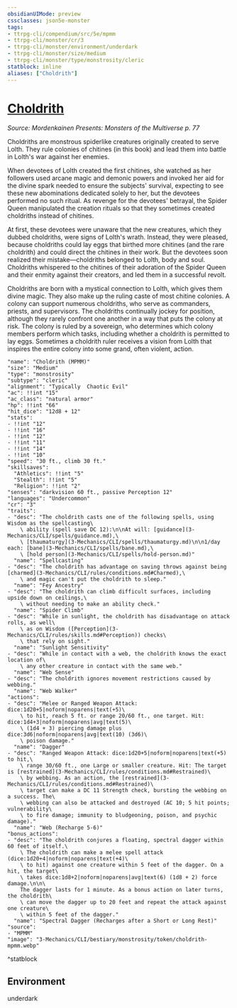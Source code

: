 ```yaml
---
obsidianUIMode: preview
cssclasses: json5e-monster
tags:
- ttrpg-cli/compendium/src/5e/mpmm
- ttrpg-cli/monster/cr/3
- ttrpg-cli/monster/environment/underdark
- ttrpg-cli/monster/size/medium
- ttrpg-cli/monster/type/monstrosity/cleric
statblock: inline
aliases: ["Choldrith"]
---
```

# [Choldrith](3-Mechanics\CLI\bestiary\monstrosity/choldrith-mpmm.md)
*Source: Mordenkainen Presents: Monsters of the Multiverse p. 77*  

Choldriths are monstrous spiderlike creatures originally created to serve Lolth. They rule colonies of chitines (in this book) and lead them into battle in Lolth's war against her enemies.

When devotees of Lolth created the first chitines, she watched as her followers used arcane magic and demonic powers and invoked her aid for the divine spark needed to ensure the subjects' survival, expecting to see these new abominations dedicated solely to her, but the devotees performed no such ritual. As revenge for the devotees' betrayal, the Spider Queen manipulated the creation rituals so that they sometimes created choldriths instead of chitines.

At first, these devotees were unaware that the new creatures, which they dubbed choldriths, were signs of Lolth's wrath. Instead, they were pleased, because choldriths could lay eggs that birthed more chitines (and the rare choldrith) and could direct the chitines in their work. But the devotees soon realized their mistake—choldriths belonged to Lolth, body and soul. Choldriths whispered to the chitines of their adoration of the Spider Queen and their enmity against their creators, and led them in a successful revolt.

Choldriths are born with a mystical connection to Lolth, which gives them divine magic. They also make up the ruling caste of most chitine colonies. A colony can support numerous choldriths, who serve as commanders, priests, and supervisors. The choldriths continually jockey for position, although they rarely confront one another in a way that puts the colony at risk. The colony is ruled by a sovereign, who determines which colony members perform which tasks, including whether a choldrith is permitted to lay eggs. Sometimes a choldrith ruler receives a vision from Lolth that inspires the entire colony into some grand, often violent, action.

```statblock
"name": "Choldrith (MPMM)"
"size": "Medium"
"type": "monstrosity"
"subtype": "cleric"
"alignment": "Typically  Chaotic Evil"
"ac": !!int "15"
"ac_class": "natural armor"
"hp": !!int "66"
"hit_dice": "12d8 + 12"
"stats":
- !!int "12"
- !!int "16"
- !!int "12"
- !!int "11"
- !!int "14"
- !!int "10"
"speed": "30 ft., climb 30 ft."
"skillsaves":
  "Athletics": !!int "5"
  "Stealth": !!int "5"
  "Religion": !!int "2"
"senses": "darkvision 60 ft., passive Perception 12"
"languages": "Undercommon"
"cr": "3"
"traits":
- "desc": "The choldrith casts one of the following spells, using Wisdom as the spellcasting\
    \ ability (spell save DC 12):\n\nAt will: [guidance](3-Mechanics/CLI/spells/guidance.md),\
    \ [thaumaturgy](3-Mechanics/CLI/spells/thaumaturgy.md)\n\n1/day each: [bane](3-Mechanics/CLI/spells/bane.md),\
    \ [hold person](3-Mechanics/CLI/spells/hold-person.md)"
  "name": "Spellcasting"
- "desc": "The choldrith has advantage on saving throws against being [charmed](3-Mechanics/CLI/rules/conditions.md#Charmed),\
    \ and magic can't put the choldrith to sleep."
  "name": "Fey Ancestry"
- "desc": "The choldrith can climb difficult surfaces, including upside down on ceilings,\
    \ without needing to make an ability check."
  "name": "Spider Climb"
- "desc": "While in sunlight, the choldrith has disadvantage on attack rolls, as well\
    \ as on Wisdom ([Perception](3-Mechanics/CLI/rules/skills.md#Perception)) checks\
    \ that rely on sight."
  "name": "Sunlight Sensitivity"
- "desc": "While in contact with a web, the choldrith knows the exact location of\
    \ any other creature in contact with the same web."
  "name": "Web Sense"
- "desc": "The choldrith ignores movement restrictions caused by webbing."
  "name": "Web Walker"
"actions":
- "desc": "Melee or Ranged Weapon Attack: dice:1d20+5|noform|noparens|text(+5)\
    \ to hit, reach 5 ft. or range 20/60 ft., one target. Hit: dice:1d4+3|noform|noparens|avg|text(5)\
    \ (1d4 + 3) piercing damage plus dice:3d6|noform|noparens|avg|text(10) (3d6)\
    \ poison damage."
  "name": "Dagger"
- "desc": "Ranged Weapon Attack: dice:1d20+5|noform|noparens|text(+5) to hit,\
    \ range 30/60 ft., one Large or smaller creature. Hit: The target is [restrained](3-Mechanics/CLI/rules/conditions.md#Restrained)\
    \ by webbing. As an action, the [restrained](3-Mechanics/CLI/rules/conditions.md#Restrained)\
    \ target can make a DC 11 Strength check, bursting the webbing on a success. The\
    \ webbing can also be attacked and destroyed (AC 10; 5 hit points; vulnerability\
    \ to fire damage; immunity to bludgeoning, poison, and psychic damage)."
  "name": "Web (Recharge 5-6)"
"bonus_actions":
- "desc": "The choldrith conjures a floating, spectral dagger within 60 feet of itself.\
    \ The choldrith can make a melee spell attack (dice:1d20+4|noform|noparens|text(+4)\
    \ to hit) against one creature within 5 feet of the dagger. On a hit, the target\
    \ takes dice:1d8+2|noform|noparens|avg|text(6) (1d8 + 2) force damage.\n\n\
    The dagger lasts for 1 minute. As a bonus action on later turns, the choldrith\
    \ can move the dagger up to 20 feet and repeat the attack against one creature\
    \ within 5 feet of the dagger."
  "name": "Spectral Dagger (Recharges after a Short or Long Rest)"
"source":
- "MPMM"
"image": "3-Mechanics/CLI/bestiary/monstrosity/token/choldrith-mpmm.webp"
```
^statblock

## Environment

underdark